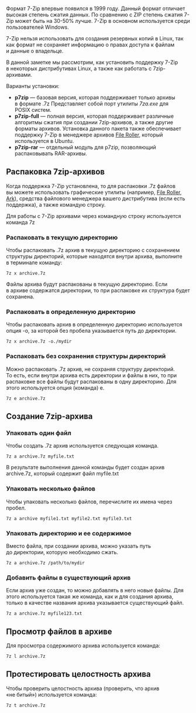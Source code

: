 Формат 7-Zip впервые появился в 1999 году. Данный формат отличает высокая степень сжатия данных. По сравнению с ZIP степень сжатия 7-Zip может быть на 30-50% лучше. 7-Zip в основном используется среди пользователей Windows.

7-Zip нельзя использовать для создания резервных копий в Linux, так как формат не сохраняет информацию о правах доступа к файлам и данные о владельце.

В данной заметке мы рассмотрим, как установить поддержку 7-Zip в некоторых дистрибутивах Linux, а также как работать с 7zip-архивами.

Варианты установки:

- **p7zip** — базовая версия, которая поддерживает только архивы в формате .7z Представляет собой порт утилиты _7za.exe_ для POSIX систем.
- **p7zip-full** — полная версия, которая поддерживает различные алгоритмы сжатия при создании 7zip-архивов, а также другие форматы архивов. Установка данного пакета также обеспечивает поддержку 7-Zip в менеджере архивов [File Roller](https://pingvinus.ru/program/file-roller), который используется в Ubuntu.
- **p7zip-rar** — отдельный модуль для p7zip, позволяющий распаковывать RAR-архивы.

## Раcпаковка 7zip-архивов

Когда поддержка 7-Zip установлена, то для распаковки .7z файлов вы можете использовать графические утилиты (например, [File Roller](https://pingvinus.ru/program/file-roller), [Ark](https://pingvinus.ru/program/ark)), средства файлового менеджера вашего дистрибутива (если есть поддержка), а также командую строку.

Для работы с 7-Zip архивами через командную строку используется команда 7z 

### Распаковать в текущую директорию

Чтобы распаковать .7z архив в текущую директорию с сохранением структуры директорий, которые находятся внутри архива, выполните в терминале команду:

```
7z x archive.7z
```

Файлы архива будут распакованы в текущую директорию. Если в архиве содержатся директории, то при распаковке их структура будет сохранена.

### Распаковать в определенную директорию

Чтобы распаковать архив в определенную директорию используется опция -o, за которой без пробела указывается путь до директории.

```
7z x archive.7z -o./mydir
```

### Распаковать без сохранения структуры директорий

Можно распаковать .7z архив, не сохраняя структуру директорий. То есть, если внутри архива есть директории и файлы в них, то при распаковке все файлы будут распакованы в одну директорию. Для этого используется опция (команда) e.

```
7z e archive.7z
```

## Создание 7zip-архива

### Упаковать один файл

Чтобы создать .7z архив используется следующая команда.

```
7z a archive.7z myfile.txt
```

В результате выполнения данной команды будет создан архив archive.7z, который содержит файл myfile.txt

### Упаковать несколько файлов

Чтобы упаковать несколько файлов, перечислите их имена через пробел.

```
7z a archive myfile1.txt myfile2.txt myfile3.txt
```

### Упаковать директорию и ее содержимое

Вместо файла, при создании архива, можно указать путь до директории, которую необходимо сжать.

```
7z a archive.7z /path/to/mydir
```

### Добавить файлы в существующий архив

Если архив уже создан, то можно добавлять в него новые файлы. Для этого используется такая же команда, как и для создания архива, только в качестве названия архива указывается существующий файл.

```
7z a archive.7z myfile123.txt
```

## Просмотр файлов в архиве

Для просмотра содержимого архива используется команда:

```
7z l archive.7z
```

## Протестировать целостность архива

Чтобы проверить целостность архива (проверить, что архив «не битый») используется команда:

```
7z t archive.7z
```